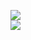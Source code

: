 [![](https://img.shields.io/badge/Made%20With-Github%20Spray-lightgrey.svg?style=for-the-badge&logo=github)](https://github.com/Annihil/github-spray#6167)  
[![](https://i.imgur.com/2DrTn0Z.gif)](https://github.com/Annihil/github-spray)